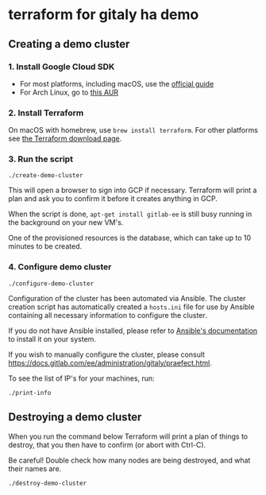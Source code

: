 # terraform for gitaly ha demo

## Creating a demo cluster

### 1. Install Google Cloud SDK

- For most platforms, including macOS, use the [official
   guide](https://cloud.google.com/sdk/docs/quickstarts)
- For Arch Linux, go to [this
   AUR](https://aur.archlinux.org/packages/google-cloud-sdk)

### 2. Install Terraform

On macOS with homebrew, use `brew install terraform`. For other
platforms see [the Terraform download
page](https://www.terraform.io/downloads.html).

### 3. Run the script

```
./create-demo-cluster
```

This will open a browser to sign into GCP if necessary. Terraform will
print a plan and ask you to confirm it before it creates anything in
GCP.

When the script is done, `apt-get install gitlab-ee` is still busy
running in the background on your new VM's.

One of the provisioned resources is the database, which can take up to 10
minutes to be created.

### 4. Configure demo cluster

```
./configure-demo-cluster
```

Configuration of the cluster has been automated via Ansible. The cluster
creation script has automatically created a `hosts.ini` file for use by
Ansible containing all necessary information to configure the cluster.

If you do not have Ansible installed, please refer to [Ansible's
documentation](https://docs.ansible.com/ansible/latest/installation_guide/intro_installation.html)
to install it on your system.

If you wish to manually configure the cluster, please consult
https://docs.gitlab.com/ee/administration/gitaly/praefect.html.

To see the list of IP's for your machines, run:

```
./print-info
```

## Destroying a demo cluster

When you run the command below Terraform will print a plan of things
to destroy, that you then have to confirm (or abort with Ctrl-C).

Be careful! Double check how many nodes are being destroyed, and what
their names are.

```
./destroy-demo-cluster
```
